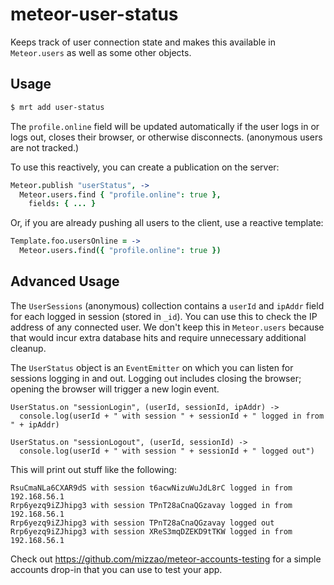 # meteor-user-status

Keeps track of user connection state and makes this available in `Meteor.users` as well as some other objects.

## Usage

```sh
$ mrt add user-status
```

The `profile.online` field will be updated automatically if the user logs in or logs out, closes their browser, or otherwise disconnects.
 (anonymous users are not tracked.)

To use this reactively, you can create a publication on the server:

```coffeescript
Meteor.publish "userStatus", ->
  Meteor.users.find { "profile.online": true },
    fields: { ... }
```

Or, if you are already pushing all users to the client, use a reactive template:

```coffeescript
Template.foo.usersOnline = ->
  Meteor.users.find({ "profile.online": true })
```

## Advanced Usage

The `UserSessions` (anonymous) collection contains a `userId` and `ipAddr` field for each logged in session (stored in `_id`).
You can use this to check the IP address of any connected user. We don't keep this in `Meteor.users` because that would
incur extra database hits and require unnecessary additional cleanup.

The `UserStatus` object is an `EventEmitter` on which you can listen for sessions logging in and out.
Logging out includes closing the browser; opening the browser will trigger a new login event.

```
UserStatus.on "sessionLogin", (userId, sessionId, ipAddr) ->
  console.log(userId + " with session " + sessionId + " logged in from " + ipAddr)

UserStatus.on "sessionLogout", (userId, sessionId) ->
  console.log(userId + " with session " + sessionId + " logged out")
```

This will print out stuff like the following:
```
RsuCmaNLa6CXAR9dS with session t6acwNizuWuJdL8rC logged in from 192.168.56.1
Rrp6yezq9iZJhipg3 with session TPnT28aCnaQGzavay logged in from 192.168.56.1
Rrp6yezq9iZJhipg3 with session TPnT28aCnaQGzavay logged out
Rrp6yezq9iZJhipg3 with session XReS3mqDZEKD9tTKW logged in from 192.168.56.1
```

Check out https://github.com/mizzao/meteor-accounts-testing for a simple accounts drop-in that you can use to test your app.
